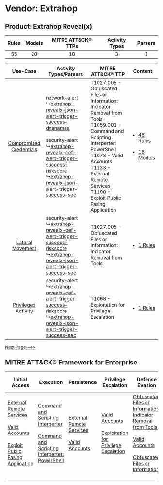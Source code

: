 Vendor: Extrahop
================
Product: Extrahop Reveal(x)
---------------------------
| Rules | Models | MITRE ATT&CK® TTPs | Activity Types | Parsers |
|:-----:|:------:|:------------------:|:--------------:|:-------:|
|  55   |   20   |         10         |       3        |    1    |

|    Use-Case    | Activity Types/Parsers    | MITRE ATT&CK® TTP    | Content    |
|:----:| ---- | ---- | ---- |
| [Compromised Credentials](../../../UseCases/uc_compromised_credentials.md) |  network-alert<br> ↳[extrahop-revealx-json-alert-trigger-success-dnsnames](Ps/pC_extrahoprevealxjsonalerttriggersuccessdnsnames.md)<br><br> security-alert<br> ↳[extrahop-revealx-cef-alert-trigger-success-riskscore](Ps/pC_extrahoprevealxcefalerttriggersuccessriskscore.md)<br> ↳[extrahop-revealx-json-alert-trigger-success-sec](Ps/pC_extrahoprevealxjsonalerttriggersuccesssec.md)<br> | T1027.005 - Obfuscated Files or Information: Indicator Removal from Tools<br>T1059.001 - Command and Scripting Interperter: PowerShell<br>T1078 - Valid Accounts<br>T1133 - External Remote Services<br>T1190 - Exploit Public Fasing Application<br> | [<ul><li>46 Rules</li></ul><ul><li>18 Models</li></ul>](RM/r_m_extrahop_extrahop_reveal(x)_Compromised_Credentials.md) |
|        [Lateral Movement](../../../UseCases/uc_lateral_movement.md)        |  security-alert<br> ↳[extrahop-revealx-cef-alert-trigger-success-riskscore](Ps/pC_extrahoprevealxcefalerttriggersuccessriskscore.md)<br> ↳[extrahop-revealx-json-alert-trigger-success-sec](Ps/pC_extrahoprevealxjsonalerttriggersuccesssec.md)<br>    | T1027.005 - Obfuscated Files or Information: Indicator Removal from Tools<br>    | [<ul><li>1 Rules</li></ul>](RM/r_m_extrahop_extrahop_reveal(x)_Lateral_Movement.md)    |
|     [Privileged Activity](../../../UseCases/uc_privileged_activity.md)     |  security-alert<br> ↳[extrahop-revealx-cef-alert-trigger-success-riskscore](Ps/pC_extrahoprevealxcefalerttriggersuccessriskscore.md)<br> ↳[extrahop-revealx-json-alert-trigger-success-sec](Ps/pC_extrahoprevealxjsonalerttriggersuccesssec.md)<br>    | T1068 - Exploitation for Privilege Escalation<br>    | [<ul><li>1 Rules</li></ul>](RM/r_m_extrahop_extrahop_reveal(x)_Privileged_Activity.md)    |
[Next Page -->>](2_ds_extrahop_extrahop_reveal(x).md)

MITRE ATT&CK® Framework for Enterprise
--------------------------------------
| Initial Access                                                                                                                                                                                                                         | Execution                                                                                                                                                                                    | Persistence                                                                                                                                      | Privilege Escalation                                                                                                                                          | Defense Evasion                                                                                                                                                                                                                                                               | Credential Access | Discovery | Lateral Movement | Collection | Command and Control                                                                                                                                                                                                                                             | Exfiltration | Impact |
| -------------------------------------------------------------------------------------------------------------------------------------------------------------------------------------------------------------------------------------- | -------------------------------------------------------------------------------------------------------------------------------------------------------------------------------------------- | ------------------------------------------------------------------------------------------------------------------------------------------------ | ------------------------------------------------------------------------------------------------------------------------------------------------------------- | ----------------------------------------------------------------------------------------------------------------------------------------------------------------------------------------------------------------------------------------------------------------------------- | ----------------- | --------- | ---------------- | ---------- | --------------------------------------------------------------------------------------------------------------------------------------------------------------------------------------------------------------------------------------------------------------- | ------------ | ------ |
| [External Remote Services](https://attack.mitre.org/techniques/T1133)<br><br>[Valid Accounts](https://attack.mitre.org/techniques/T1078)<br><br>[Exploit Public Fasing Application](https://attack.mitre.org/techniques/T1190)<br><br> | [Command and Scripting Interperter](https://attack.mitre.org/techniques/T1059)<br><br>[Command and Scripting Interperter: PowerShell](https://attack.mitre.org/techniques/T1059/001)<br><br> | [External Remote Services](https://attack.mitre.org/techniques/T1133)<br><br>[Valid Accounts](https://attack.mitre.org/techniques/T1078)<br><br> | [Valid Accounts](https://attack.mitre.org/techniques/T1078)<br><br>[Exploitation for Privilege Escalation](https://attack.mitre.org/techniques/T1068)<br><br> | [Obfuscated Files or Information: Indicator Removal from Tools](https://attack.mitre.org/techniques/T1027/005)<br><br>[Valid Accounts](https://attack.mitre.org/techniques/T1078)<br><br>[Obfuscated Files or Information](https://attack.mitre.org/techniques/T1027)<br><br> |                   |           |                  |            | [Dynamic Resolution](https://attack.mitre.org/techniques/T1568)<br><br>[Dynamic Resolution: Domain Generation Algorithms](https://attack.mitre.org/techniques/T1568/002)<br><br>[Application Layer Protocol](https://attack.mitre.org/techniques/T1071)<br><br> |              |        |